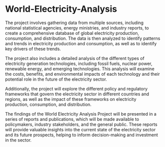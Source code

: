 # World-Electricity-Analysis

The project involves gathering data from multiple sources, including national statistical agencies, energy ministries, and industry reports, to create a comprehensive database of global electricity production, consumption, and distribution. The data is then analyzed to identify patterns and trends in electricity production and consumption, as well as to identify key drivers of these trends.

The project also includes a detailed analysis of the different types of electricity generation technologies, including fossil fuels, nuclear power, renewable energy, and emerging technologies. This analysis will examine the costs, benefits, and environmental impacts of each technology and their potential role in the future of the electricity sector.

Additionally, the project will explore the different policy and regulatory frameworks that govern the electricity sector in different countries and regions, as well as the impact of these frameworks on electricity production, consumption, and distribution.

The findings of the World Electricity Analysis Project will be presented in a series of reports and publications, which will be made available to policymakers, industry stakeholders, and the general public. These reports will provide valuable insights into the current state of the electricity sector and its future prospects, helping to inform decision-making and investment in the sector.

